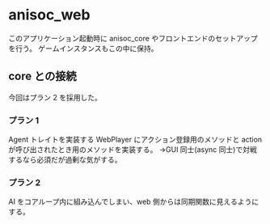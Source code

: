 # anisoc_web

このアプリケーション起動時に anisoc_core やフロントエンドのセットアップを行う。
ゲームインスタンスもこの中に保持。

## core との接続

今回はプラン 2 を採用した。

### プラン 1

Agent トレイトを実装する WebPlayer にアクション登録用のメソッドと action が呼び出されたとき用のメソッドを実装する。
→GUI 同士(async 同士)で対戦するなら必須だが過剰な気がする。

### プラン 2

AI をコアループ内に組み込んでしまい、web 側からは同期関数に見えるようにする。
